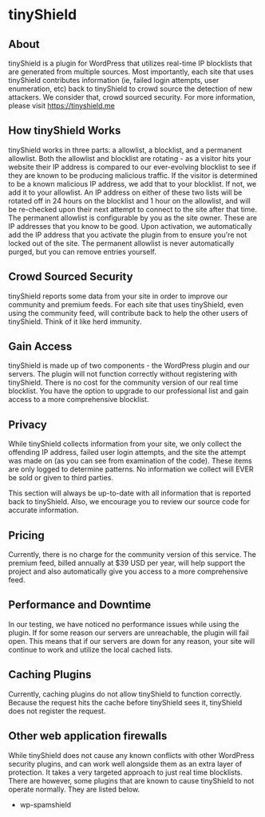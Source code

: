 # tinyShield
## About
tinyShield is a plugin for WordPress that utilizes real-time IP blocklists that are generated from multiple sources. Most importantly, each site that uses tinyShield contributes information (ie, failed login attempts, user enumeration, etc) back to tinyShield to crowd source the detection of new attackers. We consider that, crowd sourced security. For more information, please visit https://tinyshield.me

## How tinyShield Works
tinyShield works in three parts: a allowlist, a blocklist, and a permanent allowlist. Both the allowlist and blocklist are rotating - as a visitor hits your website their IP address is compared to our ever-evolving blocklist to see if they are known to be producing malicious traffic. If the visitor is determined to be a known malicious IP address, we add that to your blocklist. If not, we add it to your allowlist. An IP address on either of these two lists will be rotated off in 24 hours on the blocklist and 1 hour on the allowlist, and will be re-checked upon their next attempt to connect to the site after that time. The permanent allowlist is configurable by you as the site owner. These are IP addresses that you know to be good. Upon activation, we automatically add the IP address that you activate the plugin from to ensure you're not locked out of the site. The permanent allowlist is never automatically purged, but you can remove entries yourself.

## Crowd Sourced Security
tinyShield reports some data from your site in order to improve our community and premium feeds. For each site that uses tinyShield, even using the community feed, will contribute back to help the other users of tinyShield. Think of it like herd immunity.

## Gain Access
tinyShield is made up of two components - the WordPress plugin and our servers. The plugin will not function correctly without registering with tinyShield. There is no cost for the community version of our real time blocklist. You have the option to upgrade to our professional list and gain access to a more comprehensive blocklist.

## Privacy
While tinyShield collects information from your site, we only collect the offending IP address, failed user login attempts, and the site the attempt was made on (as you can see from examination of the code). These items are only logged to determine patterns. No information we collect will EVER be sold or given to third parties.

This section will always be up-to-date with all information that is reported back to tinyShield. Also, we encourage you to review our source code for accurate information.

## Pricing
Currently, there is no charge for the community version of this service. The premium feed, billed annually at $39 USD per year, will help support the project and also automatically give you access to a more comprehensive feed.

## Performance and Downtime
In our testing, we have noticed no performance issues while using the plugin. If for some reason our servers are unreachable, the plugin will fail open. This means that if our servers are down for any reason, your site will continue to work and utilize the local cached lists.

## Caching Plugins
Currently, caching plugins do not allow tinyShield to function correctly. Because the request hits the cache before tinyShield sees it, tinyShield does not register the request.

## Other web application firewalls
While tinyShield does not cause any known conflicts with other WordPress security plugins, and can work well alongside them as an extra layer of protection.  It takes a very targeted approach to just real time blocklists. There are however, some plugins that are known to cause tinyShield to not operate normally. They are listed below.

* wp-spamshield
